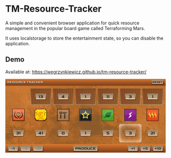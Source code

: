 # TM-Resource-Tracker

A simple and convenient browser application for quick resource management in the popular board game called Terraforming Mars.

It uses localstorage to store the entertainment state, so you can disable the application.

## Demo

Available at: https://wegrzynkiewicz.github.io/tm-resource-tracker/

![Sample Gameplay View](docs/landscape-preview.jpg)
